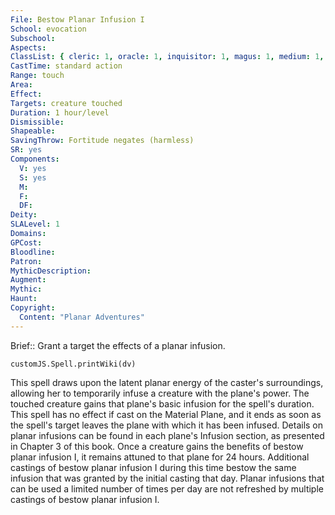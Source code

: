 ```yaml
---
File: Bestow Planar Infusion I
School: evocation
Subschool: 
Aspects: 
ClassList: { cleric: 1, oracle: 1, inquisitor: 1, magus: 1, medium: 1, occultist: 1, psychic: 1, sorcerer: 1, wizard: 1, summoner: 1, witch: 1 }
CastTime: standard action
Range: touch
Area: 
Effect: 
Targets: creature touched
Duration: 1 hour/level
Dismissible: 
Shapeable: 
SavingThrow: Fortitude negates (harmless)
SR: yes
Components:
  V: yes
  S: yes
  M: 
  F: 
  DF: 
Deity: 
SLALevel: 1
Domains: 
GPCost: 
Bloodline: 
Patron: 
MythicDescription: 
Augment: 
Mythic: 
Haunt: 
Copyright:
  Content: "Planar Adventures"
---
```

Brief:: Grant a target the effects of a planar infusion.

```dataviewjs
customJS.Spell.printWiki(dv)
```

This spell draws upon the latent planar energy of the caster's surroundings, allowing her to temporarily infuse a creature with the plane's power. The touched creature gains that plane's basic infusion for the spell's duration. This spell has no effect if cast on the Material Plane, and it ends as soon as the spell's target leaves the plane with which it has been infused. Details on planar infusions can be found in each plane's Infusion section, as presented in Chapter 3 of this book.  Once a creature gains the benefits of bestow planar infusion I, it remains attuned to that plane for 24 hours. Additional castings of bestow planar infusion I during this time bestow the same infusion that was granted by the initial casting that day. Planar infusions that can be used a limited number of times per day are not refreshed by multiple castings of bestow planar infusion I.
